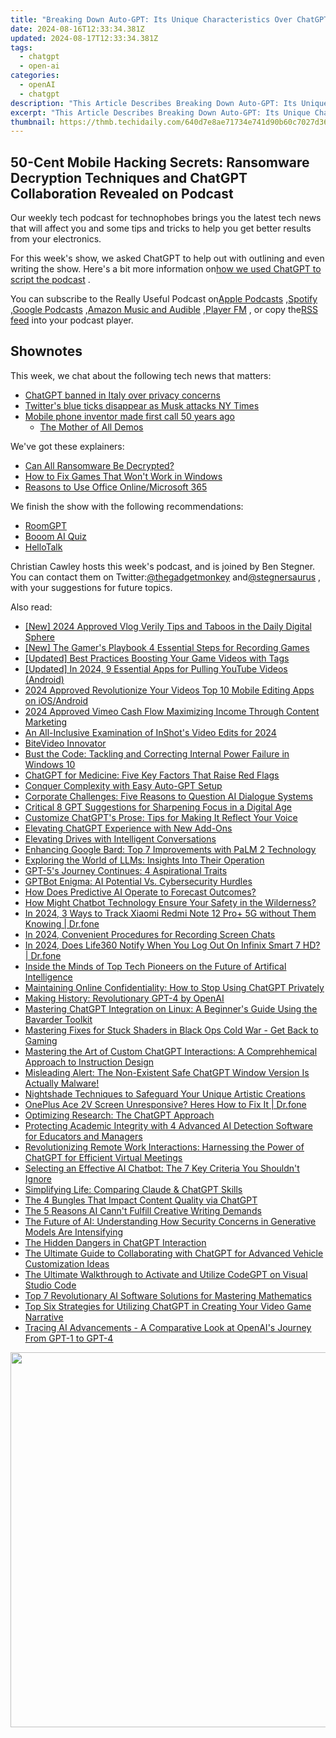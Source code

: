 ```yaml
---
title: "Breaking Down Auto-GPT: Its Unique Characteristics Over ChatGPT"
date: 2024-08-16T12:33:34.381Z
updated: 2024-08-17T12:33:34.381Z
tags:
  - chatgpt
  - open-ai
categories:
  - openAI
  - chatgpt
description: "This Article Describes Breaking Down Auto-GPT: Its Unique Characteristics Over ChatGPT"
excerpt: "This Article Describes Breaking Down Auto-GPT: Its Unique Characteristics Over ChatGPT"
thumbnail: https://thmb.techidaily.com/640d7e8ae71734e741d90b60c7027d369bb73ea6dc95cbde06bedc68934e5552.jpg
---
```


## 50-Cent Mobile Hacking Secrets: Ransomware Decryption Techniques and ChatGPT Collaboration Revealed on Podcast

 Our weekly tech podcast for technophobes brings you the latest tech news that will affect you and some tips and tricks to help you get better results from your electronics.

 For this week's show, we asked ChatGPT to help out with outlining and even writing the show. Here's a bit more information on[how we used ChatGPT to script the podcast](https://www.makeuseof.com/i-used-chatgpt-to-script-a-podcast-heres-what-happened/) .

 You can subscribe to the Really Useful Podcast on[Apple Podcasts](https://podcasts.apple.com/gb/podcast/the-really-useful-podcast/id1437847131?mt=2) ,[Spotify](https://open.spotify.com/show/283gDxLd6OTNEpRq6tN7ha) ,[Google Podcasts](https://www.google.com/podcasts?feed=aHR0cHM6Ly9hbmNob3IuZm0vcy8zMWJlNDcwL3BvZGNhc3QvcnNz) ,[Amazon Music and Audible](https://music.amazon.co.uk/podcasts/20ab73d4-5da2-46c7-a17f-dc6eb39bdb48/The-Really-Useful-Podcast) ,[Player FM](https://player.fm/series/the-really-useful-podcast-2491856) , or copy the[RSS feed](https://feeds.transistor.fm/the-really-useful-podcast) into your podcast player.

## Shownotes

This week, we chat about the following tech news that matters:

* [ChatGPT banned in Italy over privacy concerns](https://www.bbc.co.uk/news/technology-65139406)
* [Twitter's blue ticks disappear as Musk attacks NY Times](https://www.bbc.co.uk/news/technology-65156216)
* [Mobile phone inventor made first call 50 years ago](https://www.bbc.co.uk/news/technology-65112048)  
  * [The Mother of All Demos](https://www.youtube.com/watch?v=B6rKUf9DWRI)

We've got these explainers:

* [Can All Ransomware Be Decrypted?](https://www.makeuseof.com/can-all-ransomware-be-decrypted/)
* [How to Fix Games That Won't Work in Windows](https://www.makeuseof.com/fix-games-not-working-windows/)
* [Reasons to Use Office Online/Microsoft 365](https://www.makeuseof.com/tag/dont-pay-word-5-reasons-use-office-online/)

We finish the show with the following recommendations:

* [RoomGPT](http://https://www.roomgpt.io/)
* [Booom AI Quiz](https://booom.ai/)
* [HelloTalk](https://www.hellotalk.com/?lang=en)

 Christian Cawley hosts this week's podcast, and is joined by Ben Stegner. You can contact them on Twitter:[@thegadgetmonkey](https://twitter.com/thegadgetmonkey) and[@stegnersaurus](https://twitter.com/stegnersaurus) , with your suggestions for future topics.


<ins class="adsbygoogle"
     style="display:block"
     data-ad-format="autorelaxed"
     data-ad-client="ca-pub-7571918770474297"
     data-ad-slot="1223367746"></ins>



<ins class="adsbygoogle"
     style="display:block"
     data-ad-client="ca-pub-7571918770474297"
     data-ad-slot="8358498916"
     data-ad-format="auto"
     data-full-width-responsive="true"></ins>

<span class="atpl-alsoreadstyle">Also read:</span>
<div><ul>
<li><a href="https://youtube-lab.techidaily.com/024-approved-vlog-verily-tips-and-taboos-in-the-daily-digital-sphere/"><u>[New] 2024 Approved  Vlog Verily  Tips and Taboos in the Daily Digital Sphere</u></a></li>
<li><a href="https://screen-recording.techidaily.com/new-the-gamers-playbook-4-essential-steps-for-recording-games/"><u>[New] The Gamer's Playbook  4 Essential Steps for Recording Games</u></a></li>
<li><a href="https://youtube-zero.techidaily.com/ed-best-practices-boosting-your-game-videos-with-tags/"><u>[Updated] Best Practices  Boosting Your Game Videos with Tags</u></a></li>
<li><a href="https://facebook-video-footage.techidaily.com/updated-in-2024-9-essential-apps-for-pulling-youtube-videos-android/"><u>[Updated] In 2024, 9 Essential Apps for Pulling YouTube Videos (Android)</u></a></li>
<li><a href="https://youtube-sure.techidaily.com/approved-revolutionize-your-videos-top-10-mobile-editing-apps-on-iosandroid/"><u>2024 Approved  Revolutionize Your Videos  Top 10 Mobile Editing Apps on iOS/Android</u></a></li>
<li><a href="https://vimeo-videos.techidaily.com/2024-approved-vimeo-cash-flow-maximizing-income-through-content-marketing/"><u>2024 Approved  Vimeo Cash Flow  Maximizing Income Through Content Marketing</u></a></li>
<li><a href="https://article-tips.techidaily.com/an-all-inclusive-examination-of-inshots-video-edits-for-2024/"><u>An All-Inclusive Examination of InShot's Video Edits for 2024</u></a></li>
<li><a href="https://youtube-videos.techidaily.com/bitevideo-innovator/"><u>BiteVideo Innovator</u></a></li>
<li><a href="https://blue-screen-error.techidaily.com/bust-the-code-tackling-and-correcting-internal-power-failure-in-windows-10/"><u>Bust the Code: Tackling and Correcting Internal Power Failure in Windows 10</u></a></li>
<li><a href="https://tech-hub.techidaily.com/chatgpt-for-medicine-five-key-factors-that-raise-red-flags/"><u>ChatGPT for Medicine: Five Key Factors That Raise Red Flags</u></a></li>
<li><a href="https://tech-haven.techidaily.com/conquer-complexity-with-easy-auto-gpt-setup/"><u>Conquer Complexity with Easy Auto-GPT Setup</u></a></li>
<li><a href="https://tech-haven.techidaily.com/corporate-challenges-five-reasons-to-question-ai-dialogue-systems/"><u>Corporate Challenges: Five Reasons to Question AI Dialogue Systems</u></a></li>
<li><a href="https://tech-haven.techidaily.com/critical-8-gpt-suggestions-for-sharpening-focus-in-a-digital-age/"><u>Critical 8 GPT Suggestions for Sharpening Focus in a Digital Age</u></a></li>
<li><a href="https://tech-haven.techidaily.com/customize-chatgpts-prose-tips-for-making-it-reflect-your-voice/"><u>Customize ChatGPT's Prose: Tips for Making It Reflect Your Voice</u></a></li>
<li><a href="https://tech-haven.techidaily.com/elevating-chatgpt-experience-with-new-add-ons/"><u>Elevating ChatGPT Experience with New Add-Ons</u></a></li>
<li><a href="https://tech-haven.techidaily.com/elevating-drives-with-intelligent-conversations/"><u>Elevating Drives with Intelligent Conversations</u></a></li>
<li><a href="https://tech-haven.techidaily.com/enhancing-google-bard-top-7-improvements-with-palm-2-technology/"><u>Enhancing Google Bard: Top 7 Improvements with PaLM 2 Technology</u></a></li>
<li><a href="https://tech-haven.techidaily.com/exploring-the-world-of-llms-insights-into-their-operation/"><u>Exploring the World of LLMs: Insights Into Their Operation</u></a></li>
<li><a href="https://tech-haven.techidaily.com/gpt-5s-journey-continues-4-aspirational-traits/"><u>GPT-5's Journey Continues: 4 Aspirational Traits</u></a></li>
<li><a href="https://tech-haven.techidaily.com/gptbot-enigma-ai-potential-vs-cybersecurity-hurdles/"><u>GPTBot Enigma: AI Potential Vs. Cybersecurity Hurdles</u></a></li>
<li><a href="https://tech-haven.techidaily.com/how-does-predictive-ai-operate-to-forecast-outcomes/"><u>How Does Predictive AI Operate to Forecast Outcomes?</u></a></li>
<li><a href="https://tech-haven.techidaily.com/how-might-chatbot-technology-ensure-your-safety-in-the-wilderness/"><u>How Might Chatbot Technology Ensure Your Safety in the Wilderness?</u></a></li>
<li><a href="https://android-location-track.techidaily.com/in-2024-3-ways-to-track-xiaomi-redmi-note-12-proplus-5g-without-them-knowing-drfone-by-drfone-virtual-android/"><u>In 2024, 3 Ways to Track Xiaomi Redmi Note 12 Pro+ 5G without Them Knowing | Dr.fone</u></a></li>
<li><a href="https://video-screen-grab.techidaily.com/in-2024-convenient-procedures-for-recording-screen-chats/"><u>In 2024, Convenient Procedures for Recording Screen Chats</u></a></li>
<li><a href="https://review-topics.techidaily.com/in-2024-does-life360-notify-when-you-log-out-on-infinix-smart-7-hd-drfone-by-drfone-virtual-android/"><u>In 2024, Does Life360 Notify When You Log Out On Infinix Smart 7 HD? | Dr.fone</u></a></li>
<li><a href="https://tech-haven.techidaily.com/inside-the-minds-of-top-tech-pioneers-on-the-future-of-artifical-intelligence/"><u>Inside the Minds of Top Tech Pioneers on the Future of Artifical Intelligence</u></a></li>
<li><a href="https://tech-haven.techidaily.com/maintaining-online-confidentiality-how-to-stop-using-chatgpt-privately/"><u>Maintaining Online Confidentiality: How to Stop Using ChatGPT Privately</u></a></li>
<li><a href="https://tech-haven.techidaily.com/making-history-revolutionary-gpt-4-by-openai/"><u>Making History: Revolutionary GPT-4 by OpenAI</u></a></li>
<li><a href="https://tech-haven.techidaily.com/mastering-chatgpt-integration-on-linux-a-beginners-guide-using-the-bavarder-toolkit/"><u>Mastering ChatGPT Integration on Linux: A Beginner's Guide Using the Bavarder Toolkit</u></a></li>
<li><a href="https://win-able.techidaily.com/mastering-fixes-for-stuck-shaders-in-black-ops-cold-war-get-back-to-gaming/"><u>Mastering Fixes for Stuck Shaders in Black Ops Cold War - Get Back to Gaming</u></a></li>
<li><a href="https://tech-haven.techidaily.com/mastering-the-art-of-custom-chatgpt-interactions-a-comprehhemical-approach-to-instruction-design/"><u>Mastering the Art of Custom ChatGPT Interactions: A Comprehhemical Approach to Instruction Design</u></a></li>
<li><a href="https://tech-haven.techidaily.com/misleading-alert-the-non-existent-safe-chatgpt-window-version-is-actually-malware/"><u>Misleading Alert: The Non-Existent Safe ChatGPT Window Version Is Actually Malware!</u></a></li>
<li><a href="https://tech-haven.techidaily.com/nightshade-techniques-to-safeguard-your-unique-artistic-creations/"><u>Nightshade Techniques to Safeguard Your Unique Artistic Creations</u></a></li>
<li><a href="https://fix-guide.techidaily.com/oneplus-ace-2v-screen-unresponsive-heres-how-to-fix-it-drfone-by-drfone-fix-android-problems-fix-android-problems/"><u>OnePlus Ace 2V Screen Unresponsive? Heres How to Fix It | Dr.fone</u></a></li>
<li><a href="https://tech-haven.techidaily.com/optimizing-research-the-chatgpt-approach/"><u>Optimizing Research: The ChatGPT Approach</u></a></li>
<li><a href="https://tech-haven.techidaily.com/protecting-academic-integrity-with-4-advanced-ai-detection-software-for-educators-and-managers/"><u>Protecting Academic Integrity with 4 Advanced AI Detection Software for Educators and Managers</u></a></li>
<li><a href="https://tech-haven.techidaily.com/revolutionizing-remote-work-interactions-harnessing-the-power-of-chatgpt-for-efficient-virtual-meetings/"><u>Revolutionizing Remote Work Interactions: Harnessing the Power of ChatGPT for Efficient Virtual Meetings</u></a></li>
<li><a href="https://tech-haven.techidaily.com/selecting-an-effective-ai-chatbot-the-7-key-criteria-you-shouldnt-ignore/"><u>Selecting an Effective AI Chatbot: The 7 Key Criteria You Shouldn't Ignore</u></a></li>
<li><a href="https://tech-haven.techidaily.com/simplifying-life-comparing-claude-and-chatgpt-skills/"><u>Simplifying Life: Comparing Claude & ChatGPT Skills</u></a></li>
<li><a href="https://tech-haven.techidaily.com/the-4-bungles-that-impact-content-quality-via-chatgpt/"><u>The 4 Bungles That Impact Content Quality via ChatGPT</u></a></li>
<li><a href="https://tech-haven.techidaily.com/the-5-reasons-ai-cannt-fulfill-creative-writing-demands/"><u>The 5 Reasons AI Cann't Fulfill Creative Writing Demands</u></a></li>
<li><a href="https://tech-haven.techidaily.com/the-future-of-ai-understanding-how-security-concerns-in-generative-models-are-intensifying/"><u>The Future of AI: Understanding How Security Concerns in Generative Models Are Intensifying</u></a></li>
<li><a href="https://tech-haven.techidaily.com/the-hidden-dangers-in-chatgpt-interaction/"><u>The Hidden Dangers in ChatGPT Interaction</u></a></li>
<li><a href="https://tech-haven.techidaily.com/the-ultimate-guide-to-collaborating-with-chatgpt-for-advanced-vehicle-customization-ideas/"><u>The Ultimate Guide to Collaborating with ChatGPT for Advanced Vehicle Customization Ideas</u></a></li>
<li><a href="https://tech-haven.techidaily.com/the-ultimate-walkthrough-to-activate-and-utilize-codegpt-on-visual-studio-code/"><u>The Ultimate Walkthrough to Activate and Utilize CodeGPT on Visual Studio Code</u></a></li>
<li><a href="https://tech-haven.techidaily.com/top-7-revolutionary-ai-software-solutions-for-mastering-mathematics/"><u>Top 7 Revolutionary AI Software Solutions for Mastering Mathematics</u></a></li>
<li><a href="https://tech-haven.techidaily.com/top-six-strategies-for-utilizing-chatgpt-in-creating-your-video-game-narrative/"><u>Top Six Strategies for Utilizing ChatGPT in Creating Your Video Game Narrative</u></a></li>
<li><a href="https://tech-haven.techidaily.com/tracing-ai-advancements-a-comparative-look-at-openais-journey-from-gpt-1-to-gpt-4/"><u>Tracing AI Advancements - A Comparative Look at OpenAI's Journey From GPT-1 to GPT-4</u></a></li>
</ul></div>

<!-- affiliate ads begin -->
<a href="https://unicoeye.pxf.io/c/5597632/2084399/18498" target="_top" id="2084399"><img src="//a.impactradius-go.com/display-ad/18498-2084399" border="0" alt="" width="1125" height="600"/></a><img height="0" width="0" src="https://imp.pxf.io/i/5597632/2084399/18498" style="position:absolute;visibility:hidden;" border="0" />
<!-- affiliate ads end -->